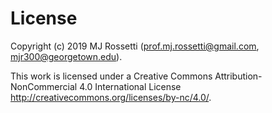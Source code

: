 # License

Copyright (c) 2019 MJ Rossetti (<prof.mj.rossetti@gmail.com>, <mjr300@georgetown.edu>).

This work is licensed under a Creative Commons Attribution-NonCommercial 4.0 International License <http://creativecommons.org/licenses/by-nc/4.0/>.

